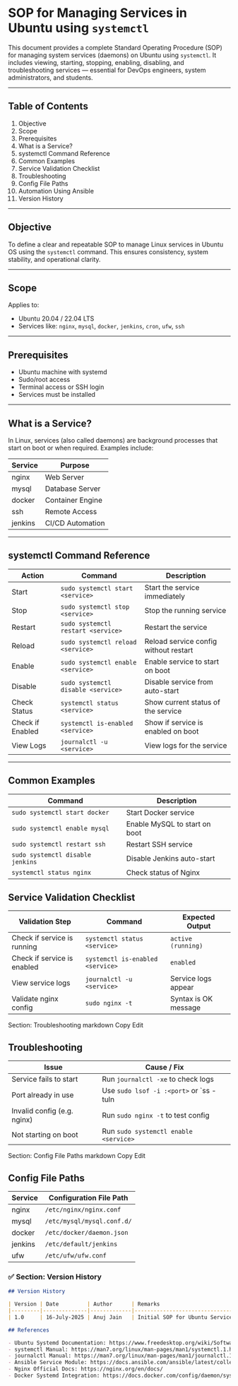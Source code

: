 # SOP for Managing Services in Ubuntu using `systemctl`

This document provides a complete Standard Operating Procedure (SOP) for managing system services (daemons) on Ubuntu using `systemctl`. It includes viewing, starting, stopping, enabling, disabling, and troubleshooting services — essential for DevOps engineers, system administrators, and students.

---

## Table of Contents

1. Objective  
2. Scope  
3. Prerequisites  
4. What is a Service?  
5. systemctl Command Reference  
6. Common Examples  
7. Service Validation Checklist  
8. Troubleshooting  
9. Config File Paths  
10. Automation Using Ansible  
11. Version History

---

## Objective

To define a clear and repeatable SOP to manage Linux services in Ubuntu OS using the `systemctl` command. This ensures consistency, system stability, and operational clarity.

---

## Scope

Applies to:
- Ubuntu 20.04 / 22.04 LTS  
- Services like: `nginx`, `mysql`, `docker`, `jenkins`, `cron`, `ufw`, `ssh`

---

## Prerequisites

- Ubuntu machine with systemd  
- Sudo/root access  
- Terminal access or SSH login  
- Services must be installed

---

## What is a Service?

In Linux, services (also called daemons) are background processes that start on boot or when required. Examples include:

| Service     | Purpose              |
|-------------|----------------------|
| nginx       | Web Server           |
| mysql       | Database Server      |
| docker      | Container Engine     |
| ssh         | Remote Access        |
| jenkins     | CI/CD Automation     |

---

## systemctl Command Reference

| Action              | Command                                 | Description                           |
|---------------------|------------------------------------------|----------------------------------------|
| Start               | `sudo systemctl start <service>`        | Start the service immediately          |
| Stop                | `sudo systemctl stop <service>`         | Stop the running service               |
| Restart             | `sudo systemctl restart <service>`      | Restart the service                    |
| Reload              | `sudo systemctl reload <service>`       | Reload service config without restart  |
| Enable              | `sudo systemctl enable <service>`       | Enable service to start on boot        |
| Disable             | `sudo systemctl disable <service>`      | Disable service from auto-start        |
| Check Status        | `systemctl status <service>`            | Show current status of the service     |
| Check if Enabled    | `systemctl is-enabled <service>`        | Show if service is enabled on boot     |
| View Logs           | `journalctl -u <service>`               | View logs for the service              |

---

## Common Examples

| Command                                      | Description                       |
|----------------------------------------------|-----------------------------------|
| `sudo systemctl start docker`               | Start Docker service              |
| `sudo systemctl enable mysql`               | Enable MySQL to start on boot     |
| `sudo systemctl restart ssh`                | Restart SSH service               |
| `sudo systemctl disable jenkins`            | Disable Jenkins auto-start        |
| `systemctl status nginx`                    | Check status of Nginx             |

## Service Validation Checklist

| Validation Step              | Command                          | Expected Output         |
|------------------------------|----------------------------------|-------------------------|
| Check if service is running  | `systemctl status <service>`     | `active (running)`      |
| Check if service is enabled  | `systemctl is-enabled <service>` | `enabled`               |
| View service logs            | `journalctl -u <service>`        | Service logs appear     |
| Validate nginx config        | `sudo nginx -t`                  | Syntax is OK message    |
 Section: Troubleshooting
markdown
Copy
Edit
## Troubleshooting

| Issue                        | Cause / Fix                                              |
|------------------------------|----------------------------------------------------------|
| Service fails to start       | Run `journalctl -xe` to check logs                      |
| Port already in use          | Use `sudo lsof -i :<port>` or `ss -tuln | grep :<port>`  |
| Invalid config (e.g. nginx)  | Run `sudo nginx -t` to test config                      |
| Not starting on boot         | Run `sudo systemctl enable <service>`                   |
 Section: Config File Paths
markdown
Copy
Edit
## Config File Paths

| Service     | Configuration File Path             |
|-------------|--------------------------------------|
| nginx       | `/etc/nginx/nginx.conf`             |
| mysql       | `/etc/mysql/mysql.conf.d/`          |
| docker      | `/etc/docker/daemon.json`           |
| jenkins     | `/etc/default/jenkins`              |
| ufw         | `/etc/ufw/ufw.conf`                 |

### ✅ Section: **Version History**

```markdown
## Version History

| Version | Date         | Author      | Remarks                          |
|---------|--------------|-------------|----------------------------------|
| 1.0     | 16-July-2025 | Anuj Jain   | Initial SOP for Ubuntu Services |

## References

- Ubuntu Systemd Documentation: https://www.freedesktop.org/wiki/Software/systemd/
- systemctl Manual: https://man7.org/linux/man-pages/man1/systemctl.1.html
- journalctl Manual: https://man7.org/linux/man-pages/man1/journalctl.1.html
- Ansible Service Module: https://docs.ansible.com/ansible/latest/collections/ansible/builtin/service_module.html
- Nginx Official Docs: https://nginx.org/en/docs/
- Docker Systemd Integration: https://docs.docker.com/config/daemon/systemd/

